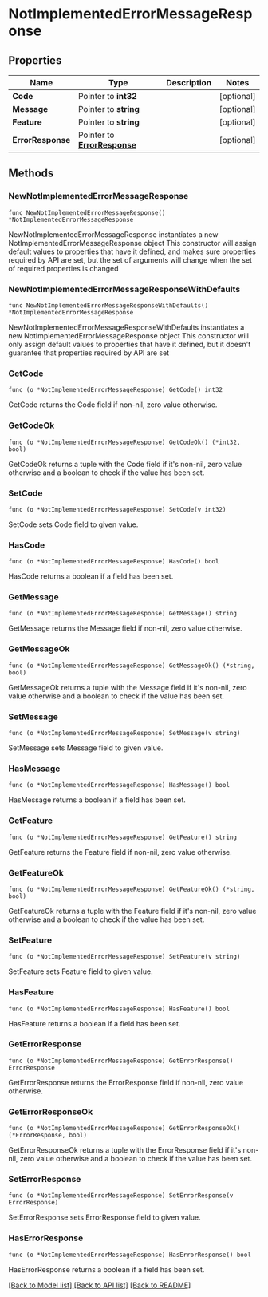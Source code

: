 # NotImplementedErrorMessageResponse

## Properties

Name | Type | Description | Notes
------------ | ------------- | ------------- | -------------
**Code** | Pointer to **int32** |  | [optional] 
**Message** | Pointer to **string** |  | [optional] 
**Feature** | Pointer to **string** |  | [optional] 
**ErrorResponse** | Pointer to [**ErrorResponse**](ErrorResponse.md) |  | [optional] 

## Methods

### NewNotImplementedErrorMessageResponse

`func NewNotImplementedErrorMessageResponse() *NotImplementedErrorMessageResponse`

NewNotImplementedErrorMessageResponse instantiates a new NotImplementedErrorMessageResponse object
This constructor will assign default values to properties that have it defined,
and makes sure properties required by API are set, but the set of arguments
will change when the set of required properties is changed

### NewNotImplementedErrorMessageResponseWithDefaults

`func NewNotImplementedErrorMessageResponseWithDefaults() *NotImplementedErrorMessageResponse`

NewNotImplementedErrorMessageResponseWithDefaults instantiates a new NotImplementedErrorMessageResponse object
This constructor will only assign default values to properties that have it defined,
but it doesn't guarantee that properties required by API are set

### GetCode

`func (o *NotImplementedErrorMessageResponse) GetCode() int32`

GetCode returns the Code field if non-nil, zero value otherwise.

### GetCodeOk

`func (o *NotImplementedErrorMessageResponse) GetCodeOk() (*int32, bool)`

GetCodeOk returns a tuple with the Code field if it's non-nil, zero value otherwise
and a boolean to check if the value has been set.

### SetCode

`func (o *NotImplementedErrorMessageResponse) SetCode(v int32)`

SetCode sets Code field to given value.

### HasCode

`func (o *NotImplementedErrorMessageResponse) HasCode() bool`

HasCode returns a boolean if a field has been set.

### GetMessage

`func (o *NotImplementedErrorMessageResponse) GetMessage() string`

GetMessage returns the Message field if non-nil, zero value otherwise.

### GetMessageOk

`func (o *NotImplementedErrorMessageResponse) GetMessageOk() (*string, bool)`

GetMessageOk returns a tuple with the Message field if it's non-nil, zero value otherwise
and a boolean to check if the value has been set.

### SetMessage

`func (o *NotImplementedErrorMessageResponse) SetMessage(v string)`

SetMessage sets Message field to given value.

### HasMessage

`func (o *NotImplementedErrorMessageResponse) HasMessage() bool`

HasMessage returns a boolean if a field has been set.

### GetFeature

`func (o *NotImplementedErrorMessageResponse) GetFeature() string`

GetFeature returns the Feature field if non-nil, zero value otherwise.

### GetFeatureOk

`func (o *NotImplementedErrorMessageResponse) GetFeatureOk() (*string, bool)`

GetFeatureOk returns a tuple with the Feature field if it's non-nil, zero value otherwise
and a boolean to check if the value has been set.

### SetFeature

`func (o *NotImplementedErrorMessageResponse) SetFeature(v string)`

SetFeature sets Feature field to given value.

### HasFeature

`func (o *NotImplementedErrorMessageResponse) HasFeature() bool`

HasFeature returns a boolean if a field has been set.

### GetErrorResponse

`func (o *NotImplementedErrorMessageResponse) GetErrorResponse() ErrorResponse`

GetErrorResponse returns the ErrorResponse field if non-nil, zero value otherwise.

### GetErrorResponseOk

`func (o *NotImplementedErrorMessageResponse) GetErrorResponseOk() (*ErrorResponse, bool)`

GetErrorResponseOk returns a tuple with the ErrorResponse field if it's non-nil, zero value otherwise
and a boolean to check if the value has been set.

### SetErrorResponse

`func (o *NotImplementedErrorMessageResponse) SetErrorResponse(v ErrorResponse)`

SetErrorResponse sets ErrorResponse field to given value.

### HasErrorResponse

`func (o *NotImplementedErrorMessageResponse) HasErrorResponse() bool`

HasErrorResponse returns a boolean if a field has been set.


[[Back to Model list]](../README.md#documentation-for-models) [[Back to API list]](../README.md#documentation-for-api-endpoints) [[Back to README]](../README.md)


